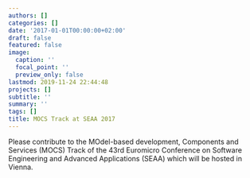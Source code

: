 ```yaml
---
authors: []
categories: []
date: '2017-01-01T00:00:00+02:00'
draft: false
featured: false
image:
  caption: ''
  focal_point: ''
  preview_only: false
lastmod: 2019-11-24 22:44:48
projects: []
subtitle: ''
summary: ''
tags: []
title: MOCS Track at SEAA 2017
---
```


Please contribute to the MOdel-based development, Components and Services (MOCS) Track of the 43rd Euromicro Conference 
on Software Engineering and Advanced Applications (SEAA) which will be hosted in Vienna.
